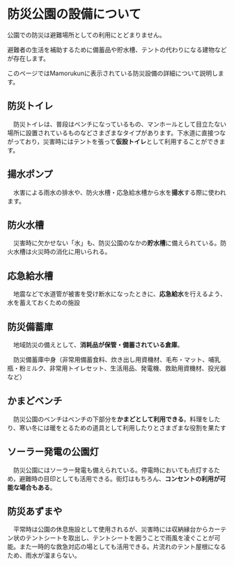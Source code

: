 # 防災公園の設備について

公園での防災は避難場所としての利用にとどまりません。

避難者の生活を補助するために備蓄品や貯水槽、テントの代わりになる建物などが存在します。

このページではMamorukunに表示されている防災設備の詳細について説明します。

## 防災トイレ 

　防災トイレは、普段はベンチになっているもの、マンホールとして目立たない場所に設置されているものなどさまざまなタイプがあります。下水道に直接つながっており，災害時にはテントを張って**仮設トイレ**として利用することができます。 

## 揚水ポンプ 

　水害による雨水の排水や、防火水槽・応急給水槽から水を**揚水**する際に使われます。

## 防火水槽 

　災害時に欠かせない「水」も、防災公園のなかの**貯水槽**に備えられている。防火水槽は火災時の消化に用いられる。 

## 応急給水槽 

　地震などで水道管が被害を受け断水になったときに、**応急給水**を行えるよう、水を蓄えておくための施設 

## 防災備蓄庫 

　地域防災の備えとして、**消耗品が保管・備蓄されている倉庫**。 

　防災備蓄庫中身（非常用備蓄食料、炊き出し用資機材、毛布・マット、哺乳瓶・粉ミルク、非常用トイレセット、生活用品、発電機、救助用資機材、投光器など） 

## かまどベンチ 

　防災公園のベンチはベンチの下部分を**かまどとして利用できる**。料理をしたり、寒い冬には暖をとるための道具として利用したりとさまざまな役割を果たす 

## ソーラー発電の公園灯 

　防災公園にはソーラー発電も備えられている。停電時においても点灯するため，避難時の目印としても活用できる。街灯はもちろん、**コンセントの利用が可能な場合もある**。 

## 防災あずまや 

　平常時は公園の休息施設として使用されるが、災害時には収納縁台からカーテン状のテントシートを取出し、テントシートを囲うことで雨風を凌ぐことが可能。また一時的な救急対応の場としても活用できる。片流れのテント屋根になるため、雨水が溜まらない。